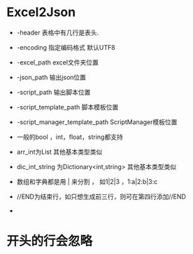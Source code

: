 # Excel2Json

- -header 表格中有几行是表头.
- -encoding 指定编码格式 默认UTF8
- -excel_path excel文件夹位置
- -json_path 输出json位置
- -script_path 输出脚本位置
- -script_template_path 脚本模板位置
- -script_manager_template_path ScriptManager模板位置



- 一般的bool ，int，float，string都支持

- arr_int为List<int>  其他基本类型类似

- dic_int_string 为Dictionary<int,string> 其他基本类型类似

- 数组和字典都是用  |  来分割 ， 如1|2|3 ，1:a|2:b|3:c

- //END为结束行，如只想生成前三行，则可在第四行添加//END

- 

  # 开头的行会忽略

